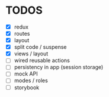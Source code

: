 # TODOS

- [x] redux
- [x] routes
- [x] layout
- [x] split code / suspense
- [x] views / layout
- [ ] wired reusable actions 
- [ ] persistency in app  (session storage) 
- [ ] mock API
- [ ] modes / roles
- [ ] storybook